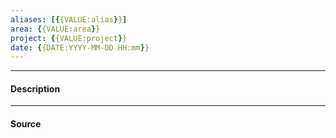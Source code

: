 ```yaml
---
aliases: [{{VALUE:alias}}]
area: {{VALUE:area}}
project: {{VALUE:project}}
date: {{DATE:YYYY-MM-DD HH:mm}}
---
```

---
#### Description

---
#### Source
